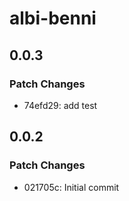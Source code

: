 # albi-benni

## 0.0.3

### Patch Changes

- 74efd29: add test

## 0.0.2

### Patch Changes

- 021705c: Initial commit
